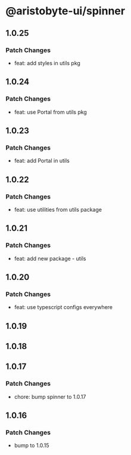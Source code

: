 # @aristobyte-ui/spinner

## 1.0.25

### Patch Changes

- feat: add styles in utils pkg

## 1.0.24

### Patch Changes

- feat: use Portal from utils pkg

## 1.0.23

### Patch Changes

- feat: add Portal in utils

## 1.0.22

### Patch Changes

- feat: use utilities from utils package

## 1.0.21

### Patch Changes

- feat: add new package - utils

## 1.0.20

### Patch Changes

- feat: use typescript configs everywhere

## 1.0.19

## 1.0.18

## 1.0.17

### Patch Changes

- chore: bump spinner to 1.0.17

## 1.0.16

### Patch Changes

- bump to 1.0.15
